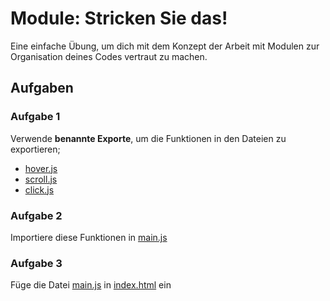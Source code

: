 # Module: Stricken Sie das!

Eine einfache Übung, um dich mit dem Konzept der Arbeit mit Modulen zur Organisation deines Codes vertraut zu machen.

## Aufgaben

### Aufgabe 1

Verwende **benannte Exporte**, um die Funktionen in den Dateien zu exportieren;

- [hover.js](./modules/hover.js)
- [scroll.js](./modules/scroll.js)
- [click.js](./modules/click.js)

### Aufgabe 2

Importiere diese Funktionen in [main.js](./modules/main.js)

### Aufgabe 3

Füge die Datei [main.js](./modules/main.js) in [index.html](./index.html) ein
